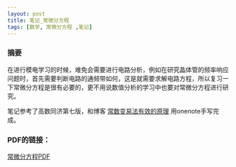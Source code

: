 ```yaml
---
layout: post
title: 笔记_常微分方程
tags: [数学, 常微分方程 ,笔记]
---
```


### 摘要

在进行模电学习的时候，难免会需要进行电路分析，例如在研究晶体管的频率响应问题时，首先需要判断电路的通频带如何，这是就需要求解电路方程，所以复习一下常微分方程是很有必要的，更不用说数值分析的学习中也要对常微分方程进行研究。

笔记参考了高数同济第七版，和博客
[常数变易法有效的原理](https://www.cnblogs.com/lierchao/p/9807669.html)
用onenote手写完成。


### PDF的链接：

[常微分方程PDF](https://naibaowjk.github.io/documents/笔记_常微分方程.pdf)
